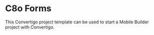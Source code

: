 # C8o Forms #

This Convertigo project template can be used to start a Mobile Builder project with Convertigo.
